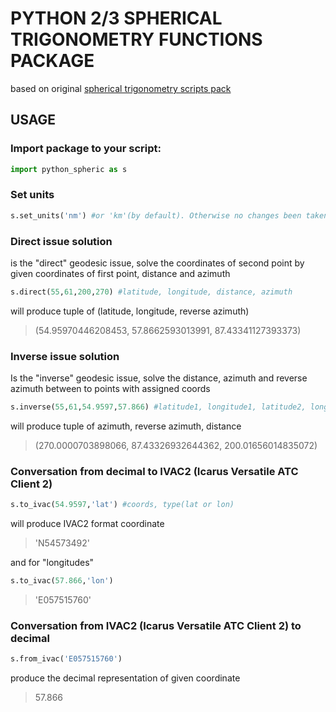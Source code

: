 # PYTHON 2/3 SPHERICAL TRIGONOMETRY FUNCTIONS PACKAGE
based on original [spherical trigonometry scripts pack](http://gis-lab.info/qa/sphere-geodesic-direct-problem.html)

## USAGE
### Import package to your script:
```python
import python_spheric as s
```
### Set units
```python
s.set_units('nm') #or 'km'(by default). Otherwise no changes been taken
```
### Direct issue solution
is the "direct" geodesic issue, solve the coordinates of second point by given coordinates of first point, distance and azimuth
```python
s.direct(55,61,200,270) #latitude, longitude, distance, azimuth 
```
will produce tuple of (latitude, longitude, reverse azimuth)
> (54.95970446208453, 57.8662593013991, 87.43341127393373)

### Inverse issue solution
Is the "inverse" geodesic issue, solve the distance, azimuth and reverse azimuth between to points with assigned coords
```python
s.inverse(55,61,54.9597,57.866) #latitude1, longitude1, latitude2, longitude2
```
will produce tuple of azimuth, reverse azimuth, distance
> (270.0000703898066, 87.43326932644362, 200.01656014835072)

### Conversation from decimal to IVAC2 (Icarus Versatile ATC Client 2)
```python
s.to_ivac(54.9597,'lat') #coords, type(lat or lon)
```
will produce IVAC2 format coordinate
> 'N54573492'

and for "longitudes"
```python
s.to_ivac(57.866,'lon')
```
> 'E057515760'

### Conversation from IVAC2 (Icarus Versatile ATC Client 2) to decimal

```python
s.from_ivac('E057515760')
```
produce the decimal representation of given coordinate
> 57.866
